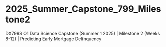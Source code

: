 # 2025_Summer_Capstone_799_Milestone2
DX799S O1 Data Science Capstone (Summer 1 2025) | Milestone 2 (Weeks 8-12) |
Predicting Early Mortgage Delinquency
